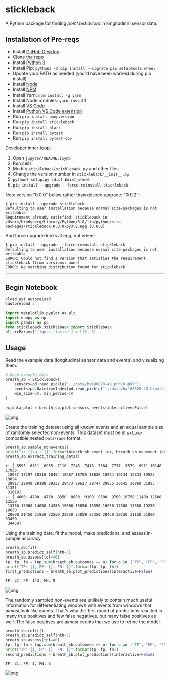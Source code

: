 # stickleback

A Python package for finding *point behaviors* in longitudinal sensor data.

## Installation of Pre-reqs

- Install [GitHub Desktop](https://desktop.github.com/)
- Clone [the repo](https://github.com/FlukeAndFeather/stickleback)
- Install [Python 3](https://www.python.org/downloads/)
- Install Pip: `python3 -m pip install --upgrade pip setuptools wheel`
- Update your PATH as needed (you'd have been warned during pip install)
- Install [Node](https://nodejs.org/en/download/)
- Install [NPM](https://docs.npmjs.com/downloading-and-installing-node-js-and-npm)
- Install Yarn: `npm install -g yarn`
- Install Node modules: `yarn install`
- Install [VS Code](https://code.visualstudio.com/download)
- Install [Python VS Code extension](https://marketplace.visualstudio.com/items?itemName=ms-python.python)
- Run `pip install bumpversion`
- Run `pip install stickleback`
- Run `pip install black`
- Run `pip install pytest`
- Run `pip install pytest-cov`

Developer inner-loop: 

1. Open `jupyter/README.ipynb`
1. Run cells
1. Modify `stickleback/stickleback.py` and other files
1. Change the version number in `stickleback/__init__.py`
1. `python3 setup.py sdist bdist_wheel`
1. `pip install --upgrade --force-reinstall stickleback`

Note version "0.0.0" below rather than desired upgrade: "0.0.2":
```
$ pip install --upgrade stickleback
Defaulting to user installation because normal site-packages is not writeable
Requirement already satisfied: stickleback in /Users/brodyberg/Library/Python/3.8/lib/python/site-packages/stickleback-0.0.0-py3.8.egg (0.0.0)
```
And force upgrade looks at egg, not wheel: 

```
$ pip install --upgrade --force-reinstall stickleback
Defaulting to user installation because normal site-packages is not writeable
ERROR: Could not find a version that satisfies the requirement stickleback (from versions: none)
ERROR: No matching distribution found for stickleback
```

---

## Begin Notebook

```python
%load_ext autoreload
%autoreload 2
```

```python
import matplotlib.pyplot as plt
import numpy as np
import pandas as pd
from stickleback.stickleback import Stickleback
plt.rcParams['figure.figsize'] = [12, 8]
```

## Usage

Read the example data (longitudinal sensor data and events) and visualizing them.


```python
# Read example data
breath_sb = Stickleback(
    sensors=pd.read_pickle("../data/bw180828-49_prh10.pkl"), 
    events=pd.DatetimeIndex(pd.read_pickle("../data/bw180828-49_breaths.pkl")),
    win_size=50, min_period=10
)

ex_data_plot = breath_sb.plot_sensors_events(interactive=False)
```


    
![png](README_files/README_4_0.png)
    


Create the training dataset using all known events and an equal sample size of randomly selected non-events. This dataset must be in `sktime`-compatible nested `DataFrame` format.


```python
breath_sb.sample_nonevents()
print("+: {}\n-: {}".format(breath_sb.event_idx, breath_sb.nonevent_idx))
breath_sb.extract_training_data()
```

    +: [ 6595  6811  6955  7110  7245  7418  7564  7737  9579  9911 10148 17936
     18057 18197 18318 18454 18567 18705 18836 18994 19144 19333 19523 19824
     28917 29049 29188 29337 29473 29627 29747 29935 30645 30860 31083 31351
     31619]
    -: [ 4600  4700  4750  8350  8800  9100  9500  9700 10750 11400 12500 12550
     13350 13900 14050 14350 15000 15850 16550 16950 17500 17850 19250 19650
     20600 21450 21950 22550 22850 23850 27350 28450 30250 31150 31800 33450
     34450]


Using the training data: fit the model, make predictions, and assess in-sample accuracy.


```python
breath_sb.fit()
breath_sb.predict_self(nth=5)
breath_sb.assess(tol=40)
tp, fp, fn = (np.sum(breath_sb.outcomes == o) for o in ["TP", "FP", "FN"])
print("TP: {}, FP: {}, FN: {}".format(tp, fp, fn))
first_predictions = breath_sb.plot_predictions(interactive=False)
```

    TP: 37, FP: 143, FN: 0



    
![png](README_files/README_8_1.png)
    


The randomly sampled non-events are unlikely to contain much useful information for differentiating windows with events from windows that *almost* look like events. That's why the first round of predictions resulted in many true positives and few false negatives, but many false positives as well. The false positives are *almost* events that we use to refine the model.


```python
breath_sb.refit()
breath_sb.predict_self(nth=5)
breath_sb.assess(tol=40)
tp, fp, fn = (np.sum(breath_sb.outcomes == o) for o in ["TP", "FP", "FN"])
print("TP: {}, FP: {}, FN: {}".format(tp, fp, fn))
second_predictions = breath_sb.plot_predictions(interactive=False)
```

    TP: 31, FP: 1, FN: 6



    
![png](README_files/README_10_1.png)
    



```python

```
